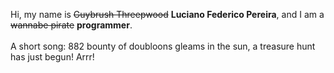 Hi, my name is ~~Guybrush Threepwood~~ **Luciano Federico Pereira**, and I am a ~~wannabe pirate~~ **programmer**.<br><br>A short song: 882 bounty of doubloons gleams in the sun, a treasure hunt has just begun! Arrr!
